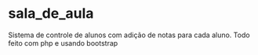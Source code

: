 # sala_de_aula
Sistema de controle de alunos com adição de notas para cada aluno.
Todo feito com php e usando bootstrap
